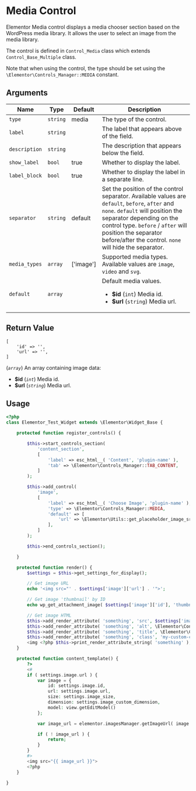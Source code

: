 # Media Control

Elementor Media control displays a media chooser section based on the WordPress media library. It allows the user to select an image from the media library.

The control is defined in `Control_Media` class which extends `Control_Base_Multiple` class.

Note that when using the control, the type should be set using the `\Elementor\Controls_Manager::MEDIA` constant.

## Arguments

<table>
	<thead>
		<tr>
			<th>Name</th>
			<th>Type</th>
			<th>Default</th>
			<th>Description</th>
		</tr>
	</thead>
	<tbody>
		<tr>
			<td><code>type</code></td>
			<td><code>string</code></td>
			<td>media</td>
			<td>The type of the control.</td>
		</tr>
		<tr>
			<td><code>label</code></td>
			<td><code>string</code></td>
			<td></td>
			<td>The label that appears above of the field.</td>
		</tr>
		<tr>
			<td><code>description</code></td>
			<td><code>string</code></td>
			<td></td>
			<td>The description that appears below the field.</td>
		</tr>
		<tr>
			<td><code>show_label</code></td>
			<td><code>bool</code></td>
			<td>true</td>
			<td>Whether to display the label.</td>
		</tr>
		<tr>
			<td><code>label_block</code></td>
			<td><code>bool</code></td>
			<td>true</td>
			<td>Whether to display the label in a separate line.</td>
		</tr>
		<tr>
			<td><code>separator</code></td>
			<td><code>string</code></td>
			<td>default</td>
			<td>Set the position of the control separator. Available values are <code>default</code>, <code>before</code>, <code>after</code> and <code>none</code>. <code>default</code> will position the separator depending on the control type. <code>before</code> / <code>after</code> will position the separator before/after the control. <code>none</code> will hide the separator.</td>
		</tr>
		<tr>
			<td><code>media_types</code></td>
			<td><code>array</code></td>
			<td>['image']</td>
			<td>Supported media types. Available values are <code>image</code>, <code>video</code> and <code>svg</code>.</td>
		</tr>
		<tr>
			<td><code>default</code></td>
			<td><code>array</code></td>
			<td></td>
			<td>
				Default media values.
				<ul>
					<li><strong>$id</strong> (<code>int</code>) Media id.</li>
					<li><strong>$url</strong> (<code>string</code>) Media url.</li>
				</ul>
			</td>
		</tr>
	</tbody>
</table>

## Return Value

```
[
	'id' => '',
	'url' => '',
]
```

(_`array`_) An array containing image data:

* **$id** (_`int`_) Media id.
* **$url** (_`string`_) Media url.

## Usage

```php {14-23,32-33,35-36,38-43,48-65}
<?php
class Elementor_Test_Widget extends \Elementor\Widget_Base {

	protected function register_controls() {

		$this->start_controls_section(
			'content_section',
			[
				'label' => esc_html__( 'Content', 'plugin-name' ),
				'tab' => \Elementor\Controls_Manager::TAB_CONTENT,
			]
		);

		$this->add_control(
			'image',
			[
				'label' => esc_html__( 'Choose Image', 'plugin-name' ),
				'type' => \Elementor\Controls_Manager::MEDIA,
				'default' => [
					'url' => \Elementor\Utils::get_placeholder_image_src(),
				],
			]
		);

		$this->end_controls_section();

	}

	protected function render() {
		$settings = $this->get_settings_for_display();

		// Get image URL
		echo '<img src="' . $settings['image']['url'] . '">';

		// Get image 'thumbnail' by ID
		echo wp_get_attachment_image( $settings['image']['id'], 'thumbnail' );

		// Get image HTML
		$this->add_render_attribute( 'something', 'src', $settings['image']['url'] );
		$this->add_render_attribute( 'something', 'alt', \Elementor\Control_Media::get_image_alt( $settings['image'] ) );
		$this->add_render_attribute( 'something', 'title', \Elementor\Control_Media::get_image_title( $settings['image'] ) );
		$this->add_render_attribute( 'something', 'class', 'my-custom-class' );
		<img <?php $this->print_render_attribute_string( 'something' ); ?> />
	}

	protected function content_template() {
		?>
		<#
		if ( settings.image.url ) {
			var image = {
				id: settings.image.id,
				url: settings.image.url,
				size: settings.image_size,
				dimension: settings.image_custom_dimension,
				model: view.getEditModel()
			};

			var image_url = elementor.imagesManager.getImageUrl( image );

			if ( ! image_url ) {
				return;
			}
		}
		#>
		<img src="{{ image_url }}">
		<?php
	}

}
```
